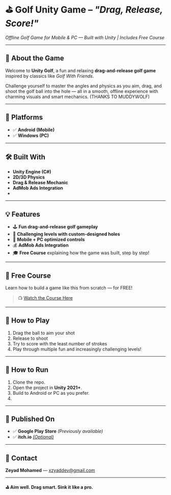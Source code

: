 # ⛳ Golf Unity Game – *"Drag, Release, Score!"*  
_Offline Golf Game for Mobile & PC — Built with Unity | Includes Free Course_

---

## 🧩 About the Game

Welcome to **Unity Golf**, a fun and relaxing **drag-and-release golf game** inspired by classics like _Golf With Friends_.

Challenge yourself to master the angles and physics as you aim, drag, and shoot the golf ball into the hole — all in a smooth, offline experience with charming visuals and smart mechanics. (THANKS TO MUDDYWOLF)

---

## 📱 Platforms

- ✅ **Android (Mobile)**  
- ✅ **Windows (PC)**  

---

## 🛠️ Built With

- **Unity Engine (C#)**
- **2D/3D Physics**
- **Drag & Release Mechanic**
- **AdMob Ads Integration**
- 
---

## 💡 Features

- 🕹️ **Fun drag-and-release golf gameplay**
- 🧠 **Challenging levels with custom-designed holes**
- 📲 **Mobile + PC optimized controls**
- 💰 **AdMob Ads Integration**
- 🎓 **Free Course** explaining how the game was built, step by step!

---

## 🎥 Free Course

Learn how to build a game like this from scratch — for FREE!  
> 📺 [Watch the Course Here](https://youtube.com/@xzyad?si=FCmWf08qnlDgXE4t) 

---

## 📲 How to Play

1. Drag the ball to aim your shot  
2. Release to shoot  
3. Try to score with the least number of strokes  
4. Play through multiple fun and increasingly challenging levels!

---

## 🚀 How to Run

1. Clone the repo.
2. Open the project in **Unity 2021+**.
3. Build to Android or PC as you prefer.
4. 
---

## 🔗 Published On

- ✅ **Google Play Store** *(Previously available)*  
- ✅ **itch.io** *[(Optional)](https://xzyadx.itch.io/golf-challenge)*

---

## 📧 Contact

**Zeyad Mohamed** — [xzyaddev@gmail.com](mailto:xzyaddev@gmail.com)

---

**⛳ Aim well. Drag smart. Sink it like a pro.**
